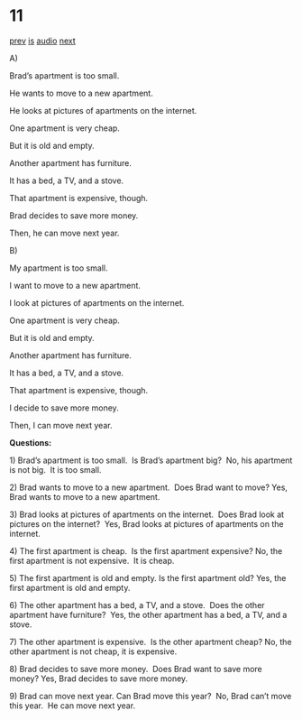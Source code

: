 # 11

[prev](../en/story_10.md)
[is](../is/story_11.md)
[audio](../audio/story_11.mp3)
[next](../en/story_12.md)

A\)

Brad’s apartment is too small.

He wants to move to a new apartment.

He looks at pictures of apartments on the internet.

One apartment is very cheap.

But it is old and empty.

Another apartment has furniture.

It has a bed, a TV, and a stove.

That apartment is expensive, though.

Brad decides to save more money.

Then, he can move next year.

B\)

My apartment is too small.

I want to move to a new apartment.

I look at pictures of apartments on the internet.

One apartment is very cheap.

But it is old and empty.

Another apartment has furniture.

It has a bed, a TV, and a stove.

That apartment is expensive, though.

I decide to save more money.

Then, I can move next year.

**Questions:**

1\) Brad’s apartment is too small.  Is Brad’s apartment big?  No, his
apartment is not big.  It is too small.

2\) Brad wants to move to a new apartment.  Does Brad want to move?
Yes, Brad wants to move to a new apartment.

3\) Brad looks at pictures of apartments on the internet.  Does Brad
look at pictures on the internet?  Yes, Brad looks at pictures of
apartments on the internet.

4\) The first apartment is cheap.  Is the first apartment expensive?
No, the first apartment is not expensive.  It is cheap.

5\) The first apartment is old and empty. Is the first apartment old?
Yes, the first apartment is old and empty.

6\) The other apartment has a bed, a TV, and a stove.  Does the other
apartment have furniture?  Yes, the other apartment has a bed, a TV, and
a stove.

7\) The other apartment is expensive.  Is the other apartment cheap?
No, the other apartment is not cheap, it is expensive.

8\) Brad decides to save more money.  Does Brad want to save more money?
Yes, Brad decides to save more money.

9\) Brad can move next year. Can Brad move this year?  No, Brad can’t
move this year.  He can move next year.
